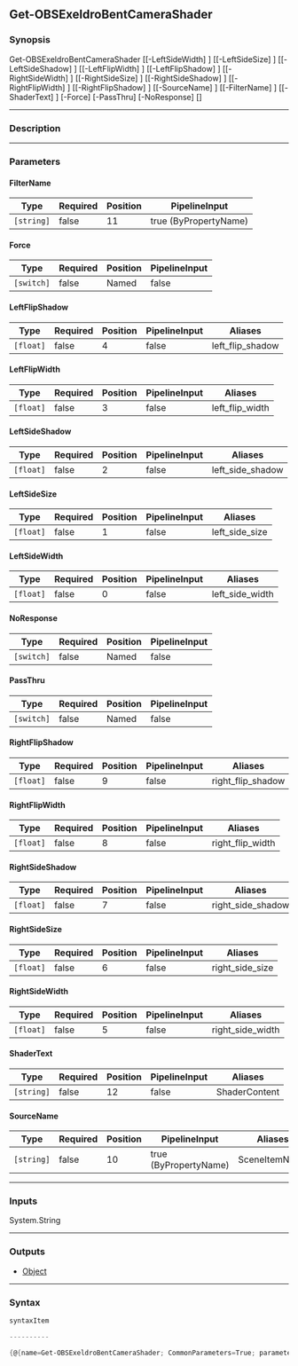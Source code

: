 Get-OBSExeldroBentCameraShader
------------------------------

### Synopsis

Get-OBSExeldroBentCameraShader [[-LeftSideWidth] <float>] [[-LeftSideSize] <float>] [[-LeftSideShadow] <float>] [[-LeftFlipWidth] <float>] [[-LeftFlipShadow] <float>] [[-RightSideWidth] <float>] [[-RightSideSize] <float>] [[-RightSideShadow] <float>] [[-RightFlipWidth] <float>] [[-RightFlipShadow] <float>] [[-SourceName] <string>] [[-FilterName] <string>] [[-ShaderText] <string>] [-Force] [-PassThru] [-NoResponse] [<CommonParameters>]

---

### Description

---

### Parameters
#### **FilterName**

|Type      |Required|Position|PipelineInput        |
|----------|--------|--------|---------------------|
|`[string]`|false   |11      |true (ByPropertyName)|

#### **Force**

|Type      |Required|Position|PipelineInput|
|----------|--------|--------|-------------|
|`[switch]`|false   |Named   |false        |

#### **LeftFlipShadow**

|Type     |Required|Position|PipelineInput|Aliases         |
|---------|--------|--------|-------------|----------------|
|`[float]`|false   |4       |false        |left_flip_shadow|

#### **LeftFlipWidth**

|Type     |Required|Position|PipelineInput|Aliases        |
|---------|--------|--------|-------------|---------------|
|`[float]`|false   |3       |false        |left_flip_width|

#### **LeftSideShadow**

|Type     |Required|Position|PipelineInput|Aliases         |
|---------|--------|--------|-------------|----------------|
|`[float]`|false   |2       |false        |left_side_shadow|

#### **LeftSideSize**

|Type     |Required|Position|PipelineInput|Aliases       |
|---------|--------|--------|-------------|--------------|
|`[float]`|false   |1       |false        |left_side_size|

#### **LeftSideWidth**

|Type     |Required|Position|PipelineInput|Aliases        |
|---------|--------|--------|-------------|---------------|
|`[float]`|false   |0       |false        |left_side_width|

#### **NoResponse**

|Type      |Required|Position|PipelineInput|
|----------|--------|--------|-------------|
|`[switch]`|false   |Named   |false        |

#### **PassThru**

|Type      |Required|Position|PipelineInput|
|----------|--------|--------|-------------|
|`[switch]`|false   |Named   |false        |

#### **RightFlipShadow**

|Type     |Required|Position|PipelineInput|Aliases          |
|---------|--------|--------|-------------|-----------------|
|`[float]`|false   |9       |false        |right_flip_shadow|

#### **RightFlipWidth**

|Type     |Required|Position|PipelineInput|Aliases         |
|---------|--------|--------|-------------|----------------|
|`[float]`|false   |8       |false        |right_flip_width|

#### **RightSideShadow**

|Type     |Required|Position|PipelineInput|Aliases          |
|---------|--------|--------|-------------|-----------------|
|`[float]`|false   |7       |false        |right_side_shadow|

#### **RightSideSize**

|Type     |Required|Position|PipelineInput|Aliases        |
|---------|--------|--------|-------------|---------------|
|`[float]`|false   |6       |false        |right_side_size|

#### **RightSideWidth**

|Type     |Required|Position|PipelineInput|Aliases         |
|---------|--------|--------|-------------|----------------|
|`[float]`|false   |5       |false        |right_side_width|

#### **ShaderText**

|Type      |Required|Position|PipelineInput|Aliases      |
|----------|--------|--------|-------------|-------------|
|`[string]`|false   |12      |false        |ShaderContent|

#### **SourceName**

|Type      |Required|Position|PipelineInput        |Aliases      |
|----------|--------|--------|---------------------|-------------|
|`[string]`|false   |10      |true (ByPropertyName)|SceneItemName|

---

### Inputs
System.String

---

### Outputs
* [Object](https://learn.microsoft.com/en-us/dotnet/api/System.Object)

---

### Syntax
```PowerShell
syntaxItem
```
```PowerShell
----------
```
```PowerShell
{@{name=Get-OBSExeldroBentCameraShader; CommonParameters=True; parameter=System.Object[]}}
```
